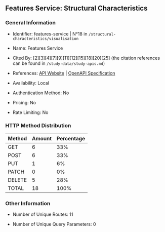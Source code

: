 ## Features Service: Structural Characteristics

### General Information

- Identifier: features-service | N°18 in `/structural-characteristics/visualisation`

- Name: Features Service

- Cited By: [2][3][4][7][9][11][12][15][18][20][25] (the citation references can be found in `/study-data/study-apis.md`)

- References: [API Website](https://github.com/JavierMF/features-service) | [OpenAPI Specification](https://github.com/WebFuzzing/EMB/blob/master/openapi-swagger/features-service.json)

- Availability: Local

- Authentication Method: No

- Pricing: No

- Rate Limiting: No

### HTTP Method Distribution

| Method | Amount | Percentage |
|--------|--------|------------|
| GET | 6 | 33% |
| POST | 6 | 33% |
| PUT | 1 | 6% |
| PATCH | 0 | 0% |
| DELETE | 5 | 28% |
| TOTAL | 18 | 100% |

### Other Information

- Number of Unique Routes: 11

- Number of Unique Query Parameters: 0
